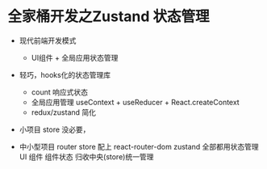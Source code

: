 # 全家桶开发之Zustand 状态管理

- 现代前端开发模式
    - UI组件 + 全局应用状态管理 
- 轻巧，hooks化的状态管理库 
    - count 响应式状态
    - 全局应用管理
        useContext + useReducer + React.createContext
    - redux/zustand 简化

- 小项目 store 没必要，
- 中小型项目 router store 配上
    react-router-dom
    zustand
    全部都用状态管理 UI 组件
    组件状态 归收中央(store)统一管理
